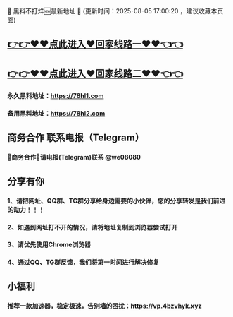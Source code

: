📣 黑料不打烊🆕最新地址 👋 (更新时间：2025-08-05 17:00:20 ，建议收藏本页面)

## [👉👉♥♥点此进入♥回家线路一♥♥👈👈](https://heiliao2025.github.io)
## [👉👉♥♥点此进入♥回家线路二♥♥👈👈](https://heiliaowang78.github.io)

#### 永久黑料地址：https://78hl1.com
#### 备用黑料地址：https://78hl2.com

## 商务合作 联系电报（Telegram）
#### 🤝商务合作🤝请电报(Telegram)联系 @we08080

## 分享有你
#### 1、请把网址、QQ群、TG群分享给身边需要的小伙伴，您的分享转发是我们前进的动力！！！
#### 2、如遇到网址打不开的情况，请将地址复制到浏览器尝试打开
#### 3、请优先使用Chrome浏览器
#### 4、通过QQ、TG群反馈，我们将第一时间进行解决修复

## 小福利
#### 推荐一款加速器，稳定极速，告别墙的困扰：https://vp.4bzvhyk.xyz

